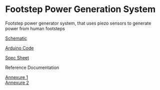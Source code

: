 # Footstep Power Generation System

Footstep power generator system, that uses piezo sensors to generate power from human footsteps

[Schematic](/doc/Schematic_FootStep%20Power%20gen.%20sys_2022-04-20.pdf)

[Arduino Code ](/code/Footstep-Power-Generation-System.ino)

[Spec Sheet ](/doc/Footstep%20power%20generation%20system%20Spec%20sheet.pdf)

Reference Documentation

[Annexure 1](/doc/doc-footstep.pdf)</br>
[Annexure 2](/doc/Footstep%20power%20generation%20system%20Final%20year%20be%20project.pdf)

